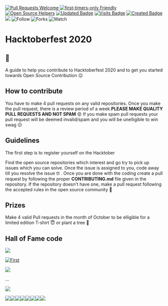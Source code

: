 [![Pull Requests Welcome](https://img.shields.io/badge/PRs-welcome-brightgreen.svg?style=flat)](http://makeapullrequest.com)
[![first-timers-only Friendly](https://img.shields.io/badge/first--timers--only-friendly-blue.svg)](http://www.firsttimersonly.com/)
[![Open Source Helpers](https://www.codetriage.com/freecodecamp/freecodecamp/badges/users.svg)](https://www.codetriage.com/freecodecamp/freecodecamp)
[![Updated Badge](https://badges.pufler.dev/updated/CMPN-CODECELL/Hacktoberfest2020?color=purple)](https://badges.pufler.dev)
[![Visits Badge](https://badges.pufler.dev/visits/CMPN-CODECELL/Hacktoberfest2020?color=red)](https://badges.pufler.dev)
[![Created Badge](https://badges.pufler.dev/created/CMPN-CODECELL/Hacktoberfest2020?color=blue)](https://badges.pufler.dev)
<a href="https://github.com/CMPN-CODECELL/Hacktoberfest2020" alt="Contributors">
        <img src="https://img.shields.io/github/contributors/badges/shields"></a>
![Follow](https://img.shields.io/github/followers/CMPN-CODECELL?label=Follow&style=social)
![Forks](https://img.shields.io/github/forks/CMPN-CODECELL/Hacktoberfest2020?label=Fork&style=social)
![Watch](https://img.shields.io/github/watchers/CMPN-CODECELL/Hacktoberfest2020?label=Watch&style=social)

# Hacktoberfest 2020
## :wave:
A guide to help you contribute to Hacktoberfest 2020 and to get you started towards Open Source Contribution :wink: 

## How to contribute
You have to make 4 pull requests on any valid repositories. Once you make the pull request, there is a review period of a week.**PLEASE MAKE QUALITY PULL REQUESTS AND NOT SPAM** :rage:  If you make spam pull requests your pull request will be deemed invalid/spam and you will be unelligible to win swag :confused:


## Guidelines
The first step is to register yourself on the Hacktober 

Find the open source repositories which interest and go try to pick up issues which you can solve. Once the issue is assigned to you, code away till you resolve the issue :nerd_face: . Once you are done with the coding create a pull request by following the proper **CONTRIBUTING.md** file given in the repository. If the repository doesn't have one, make a pull request following the accepted rules in the open source community :hugs:

## Prizes
Make 4 valid Pull requests in the month of October to be elligible for a limited edition T-shirt :innocent: or plant a tree :hugs:

## Hall of Fame code


[![](https://sourcerer.io/fame/AjayKhalsa/CMPN-CODECELL/Hacktoberfest2020/images/0)](https://sourcerer.io/AjayKhalsa/CMPN-CODECELL/Hacktoberfest2020/links/0)

[![First](https://sourcerer.io/fame/thewires2/CMPN-CODECELL/Hacktoberfest2020/images/0)](https://sourcerer.io/CMPN-CODECELL/thewires2//CMPN-CODECELL/Hacktoberfest2020/links/0)



[![](https://sourcerer.io/fame/$USER/$OWNER/$REPO/images/0)](https://sourcerer.io/fame/$USER/$OWNER/$REPO/links/0)

...


[![](https://sourcerer.io/fame/$USER/$OWNER/$REPO/images/7)](https://sourcerer.io/fame/$USER/$OWNER/$REPO/links/7)

[![](https://sourcerer.io/fame/jaydulera/CMPN-CODECELL/Hacktoberfest2020/images/0)](https://sourcerer.io/fame/jaydulera/CMPN-CODECELL/Hacktoberfest2020/links/0)[![](https://sourcerer.io/fame/jaydulera/CMPN-CODECELL/Hacktoberfest2020/images/1)](https://sourcerer.io/fame/jaydulera/CMPN-CODECELL/Hacktoberfest2020/links/1)[![](https://sourcerer.io/fame/jaydulera/CMPN-CODECELL/Hacktoberfest2020/images/2)](https://sourcerer.io/fame/jaydulera/CMPN-CODECELL/Hacktoberfest2020/links/2)[![](https://sourcerer.io/fame/jaydulera/CMPN-CODECELL/Hacktoberfest2020/images/3)](https://sourcerer.io/fame/jaydulera/CMPN-CODECELL/Hacktoberfest2020/links/3)[![](https://sourcerer.io/fame/jaydulera/CMPN-CODECELL/Hacktoberfest2020/images/4)](https://sourcerer.io/fame/jaydulera/CMPN-CODECELL/Hacktoberfest2020/links/4)[![](https://sourcerer.io/fame/jaydulera/CMPN-CODECELL/Hacktoberfest2020/images/5)](https://sourcerer.io/fame/jaydulera/CMPN-CODECELL/Hacktoberfest2020/links/5)[![](https://sourcerer.io/fame/jaydulera/CMPN-CODECELL/Hacktoberfest2020/images/6)](https://sourcerer.io/fame/jaydulera/CMPN-CODECELL/Hacktoberfest2020/links/6)[![](https://sourcerer.io/fame/jaydulera/CMPN-CODECELL/Hacktoberfest2020/images/7)](https://sourcerer.io/fame/jaydulera/CMPN-CODECELL/Hacktoberfest2020/links/7)
